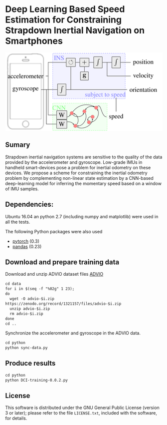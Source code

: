 # Deep Learning Based Speed Estimation for Constraining Strapdown Inertial Navigation on Smartphones

![alt text](fig/figure.png)

## Sumary

Strapdown inertial navigation systems are sensitive to the quality of the data provided by the accelerometer and gyroscope. Low-grade IMUs in handheld smart-devices pose a problem for inertial odometry on these devices. We propose a scheme for constraining the inertial odometry problem by complementing non-linear state estimation by a CNN-based deep-learning model for inferring the momentary speed based on a window of IMU samples.

## Dependencies:

Ubuntu 16.04 an python 2.7 (including numpy and matplotlib) were used in all the tests.

The following Python packages were also used
* [pytorch](https://pytorch.org/) (0.3)
* [pandas](https://pandas.pydata.org/) (0.23)

## Download and prepare training data

Download and unzip ADVIO dataset files
[ADVIO](https://github.com/AaltoVision/ADVIO)

```
cd data
for i in $(seq -f "%02g" 1 23);
do
  wget -O advio-$i.zip https://zenodo.org/record/1321157/files/advio-$i.zip
  unzip advio-$i.zip
  rm advio-$i.zip	
done
cd ..
```
Synchronize the accelerometer and gyroscope in the ADVIO data.

```
cd python
python sync-data.py
```

## Produce results

```
cd python
python DCI-training-0.0.2.py

```

License
--

This software is distributed under the GNU General Public License (version 3 or later); please refer to the file `LICENSE.txt`, included with the software, for details. 
